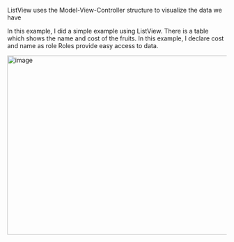 ListView uses the Model-View-Controller structure to visualize the data we have 

In this example, I did a simple example using ListView. There is a table which shows the name and cost of the fruits. In this example, I declare cost and name as role Roles provide easy access to data. 

<img width="742" height="411" alt="image" src="https://github.com/user-attachments/assets/963232d5-fc4f-4562-bb87-0f28d7dfb256" />

